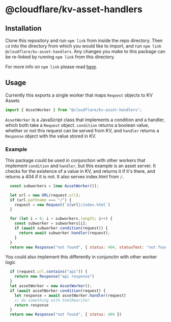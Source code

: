 # @cloudflare/kv-asset-handlers

## Installation

Clone this repository and run `npm link` from inside the repo directory. Then `cd` into the directory from which you would like to import, and run `npm link @cloudflare/kv-asset-handlers`. Any changes you make to this package can be re-linked by running `npm link` from this directory. 

For more info on `npm link` please read [here](https://docs.npmjs.com/cli/link).

## Usage

Currently this exports a single worker that maps `Request` objects to KV Assets

```js
import { AssetWorker } from "@cloudflare/kv-asset-handlers";
```

`AssetWorker` is a JavaScript class that implements a condition and a handler, which both take a `Request` object. `condition` returns a boolean value, whether or not this request can be served from KV, and `handler` returns a `Response` object with the value stored in KV.

### Example

This package could be used in conjunction with other workers that implement `condition` and `handler`, but this example is an asset server. It checks for the existence of a value in KV, and returns it if it's there, and returns a 404 if it is not. It also serves index.html from `/`.

```js
  const subworkers = [new AssetWorker()];

  let url = new URL(request.url);
  if (url.pathname === "/") {
    request = new Request(`${url}/index.html`)
  }

  for (let i = 0; i < subworkers.length; i++) {
    const subworker = subworkers[i];
    if (await subworker.condition(request)) {
      return await subworker.handler(request);
    }
  }
  return new Response("not found", { status: 404, statusText: "not found" });
```

You could also implement this differently in conjunctin with other worker logic

```js
  if (request.url.contains("api")) {
    return new Response("api response")
  }
  let assetWorker = new AssetWorker();
  if (await assetWorker.condition(request) {
    let response = await assetWorker.handler(request)
    // do something with htmlRewriter
    return response
  }
  return new Response("not found", { status: 404 })
```
